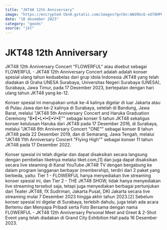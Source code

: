 ```yaml
---
title: "JKT48 12th Anniversary"
image: "https://encrypted-tbn0.gstatic.com/images?q=tbn:ANd9GcQ-xU7OHPGJbiIKVyIBGBdJbnjvEivDhp71Pw&usqp=CAU"
date: "18 desember 2023"
category: "goods"
source: "jkt"
---
```


<h1>JKT48 12th Anniversary</h1>

<p>
JKT48 12th Anniversary Concert "FLOWERFUL" atau disebut sebagai FLOWERFUL - JKT48 12th Anniversary Concert adalah adalah konser spesial ulang tahun keduabelas dari grup idola Indonesia JKT48 yang telah diadakan di Graha UNESA Surabaya, Universitas Negeri Surabaya (UNESA), Surabaya, Jawa Timur, pada 17 Desember 2023, bertepatan dengan hari ulang tahun JKT48 yang ke-12.
</p>

<p>
Konser spesial ini merupakan untuk ke-4 kalinya digelar di luar Jakarta atau di Pulau Jawa dan ke-2 kalinya di Surabaya, setelah di Bandung, Jawa Barat, melalui "JKT48 5th Anniversary Concert and Haruka Graduation Ceremony "B•E•L•I•E•V•E"" sebagai konser 5 tahun JKT48 sekaligus konser kelulusan Haruka dari JKT48 pada 17 Desember 2016, di Surabaya, melalui "JKT48 8th Anniversary Concert "ONE"" sebagai konser 8 tahun JKT48 pada 22 Desember 2019, dan di Semarang, Jawa Tengah, melalui "JKT48 11th Anniversary Concert "Flying High"" sebagai konser 11 tahun JKT48 pada 17 Desember 2022.
</p>

<p>
Konser spesial ini telah digelar dan dapat disaksikan secara langsung dengan pembelian tiketnya melalui tiket.com,[1] dan juga dapat disaksikan secara live steaming di Kanal YouTube JKT48 TV dengan bergabung ke dalam program langganan berbayar (membership), terdiri dari 2 paket yang berbeda, yaitu: Tier 1 - FLOWERFUL hanya menyediakan live streaming konser spesial ini, dan Tier 2 - THE JKT48 SHOW, tidak hanya menyediakan live streaming tersebut saja, tetapi juga menyediakan berbagai pertunjukan dari Teater JKT48, fX Sudirman, Jakarta Pusat, DKI Jakarta secara live streaming mulai 7 Desember 2023 hingga akhir tahun 2023.[2] Sebelum konser spesial ini digelar di Surabaya, terlebih dahulu, juga telah ada acara Bertemu dan Menyapa Pribadi serta Foto Bersama dengan nama FLOWERFUL - JKT48 12th Anniversary Personal Meet and Greet & 2-Shot Event yang telah diadakan di Grand City Exhibition Hall pada 16 Desember 2023.
</p>